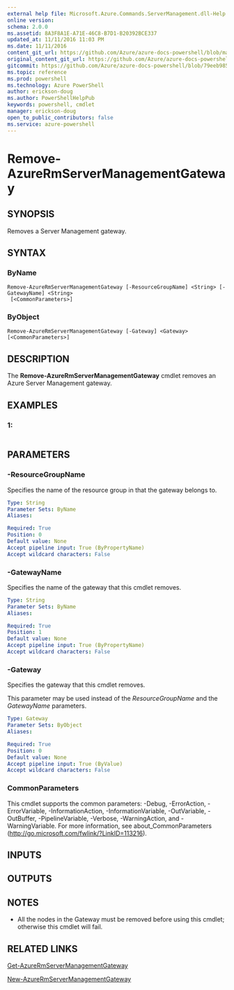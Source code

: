 ```yaml
---
external help file: Microsoft.Azure.Commands.ServerManagement.dll-Help.xml
online version: 
schema: 2.0.0
ms.assetid: 8A3F8A1E-A71E-46C8-B7D1-B20392BCE337
updated_at: 11/11/2016 11:03 PM
ms.date: 11/11/2016
content_git_url: https://github.com/Azure/azure-docs-powershell/blob/master/azureps-cmdlets-docs/ResourceManager/AzureRM.ServerManagement/v2.2.0/Remove-AzureRmServerManagementGateway.md
original_content_git_url: https://github.com/Azure/azure-docs-powershell/blob/master/azureps-cmdlets-docs/ResourceManager/AzureRM.ServerManagement/v2.2.0/Remove-AzureRmServerManagementGateway.md
gitcommit: https://github.com/Azure/azure-docs-powershell/blob/79eeb985ea480979357fb4695832a0c3d29a48bf/azureps-cmdlets-docs/ResourceManager/AzureRM.ServerManagement/v2.2.0/Remove-AzureRmServerManagementGateway.md
ms.topic: reference
ms.prod: powershell
ms.technology: Azure PowerShell
author: erickson-doug
ms.author: PowerShellHelpPub
keywords: powershell, cmdlet
manager: erickson-doug
open_to_public_contributors: false
ms.service: azure-powershell
---
```


# Remove-AzureRmServerManagementGateway

## SYNOPSIS
Removes a Server Management gateway.

## SYNTAX

### ByName
```
Remove-AzureRmServerManagementGateway [-ResourceGroupName] <String> [-GatewayName] <String>
 [<CommonParameters>]
```

### ByObject
```
Remove-AzureRmServerManagementGateway [-Gateway] <Gateway> [<CommonParameters>]
```

## DESCRIPTION
The **Remove-AzureRmServerManagementGateway** cmdlet removes an Azure Server Management gateway.

## EXAMPLES

### 1:
```

```

## PARAMETERS

### -ResourceGroupName
Specifies the name of the resource group in that the gateway belongs to.

```yaml
Type: String
Parameter Sets: ByName
Aliases: 

Required: True
Position: 0
Default value: None
Accept pipeline input: True (ByPropertyName)
Accept wildcard characters: False
```

### -GatewayName
Specifies the name of the gateway that this cmdlet removes.

```yaml
Type: String
Parameter Sets: ByName
Aliases: 

Required: True
Position: 1
Default value: None
Accept pipeline input: True (ByPropertyName)
Accept wildcard characters: False
```

### -Gateway
Specifies the gateway that this cmdlet removes.

This parameter may be used instead of the *ResourceGroupName* and the *GatewayName* parameters.

```yaml
Type: Gateway
Parameter Sets: ByObject
Aliases: 

Required: True
Position: 0
Default value: None
Accept pipeline input: True (ByValue)
Accept wildcard characters: False
```

### CommonParameters
This cmdlet supports the common parameters: -Debug, -ErrorAction, -ErrorVariable, -InformationAction, -InformationVariable, -OutVariable, -OutBuffer, -PipelineVariable, -Verbose, -WarningAction, and -WarningVariable. For more information, see about_CommonParameters (http://go.microsoft.com/fwlink/?LinkID=113216).

## INPUTS

## OUTPUTS

## NOTES
* All the nodes in the Gateway must be removed before using this cmdlet; otherwise this cmdlet will fail.

## RELATED LINKS

[Get-AzureRmServerManagementGateway](xref:ResourceManager/AzureRM.ServerManagement/v2.2.0/Get-AzureRmServerManagementGateway.md)

[New-AzureRmServerManagementGateway](xref:ResourceManager/AzureRM.ServerManagement/v2.2.0/New-AzureRmServerManagementGateway.md)


